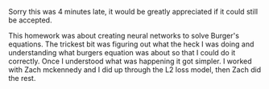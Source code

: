 Sorry this was 4 minutes late, it would be greatly appreciated if it could still be accepted.

This homework was about creating neural networks to solve Burger's equations. The trickest bit was
figuring out what the heck I was doing and understanding what burgers equation was about so that I could do 
it correctly. Once I understood what was happening it got simpler. I worked with Zach mckennedy and I 
did up through the L2 loss model, then Zach did the rest.
